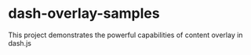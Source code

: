 # dash-overlay-samples
This project demonstrates the powerful capabilities of content overlay in dash.js
